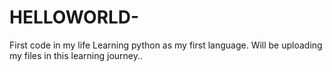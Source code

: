 # HELLOWORLD-
First code in my life 
Learning python as my first language.
Will be uploading my files in this learning journey..
